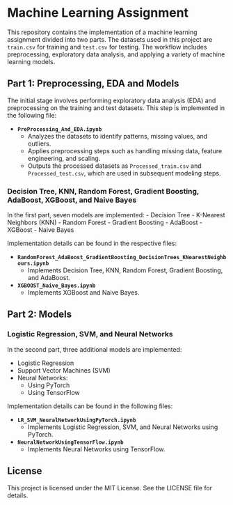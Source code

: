 # Machine Learning Assignment

This repository contains the implementation of a machine learning assignment divided into two parts. The datasets used in this project are `train.csv` for training and `test.csv` for testing. The workflow includes preprocessing, exploratory data analysis, and applying a variety of machine learning models.

## Part 1: Preprocessing, EDA and Models
The initial stage involves performing exploratory data analysis (EDA) and preprocessing on the training and test datasets. This step is implemented in the following file:

- **`PreProcessing_And_EDA.ipynb`**
  - Analyzes the datasets to identify patterns, missing values, and outliers.
  - Applies preprocessing steps such as handling missing data, feature engineering, and scaling.
  - Outputs the processed datasets as `Processed_train.csv` and `Processed_test.csv`, which are used in subsequent modeling steps.
    
 ### Decision Tree, KNN, Random Forest, Gradient Boosting, AdaBoost, XGBoost, and Naive Bayes
 In the first part, seven models are implemented:
    - Decision Tree
    - K-Nearest Neighbors (KNN)
    - Random Forest
    - Gradient Boosting
    - AdaBoost
    - XGBoost
    - Naive Bayes    
   
Implementation details can be found in the respective files:
- **`RandomForest_AdaBoost_GradientBoosting_DecisionTrees_KNearestNeighbours.ipynb`**
  - Implements Decision Tree, KNN, Random Forest, Gradient Boosting, and AdaBoost.
- **`XGBOOST_Naive_Bayes.ipynb`**
  - Implements XGBoost and Naive Bayes.

## Part 2: Models
### Logistic Regression, SVM, and Neural Networks
In the second part, three additional models are implemented:
- Logistic Regression
- Support Vector Machines (SVM)
- Neural Networks:
  - Using PyTorch
  - Using TensorFlow

Implementation details can be found in the following files:
- **`LR_SVM_NeuralNetworkUsingPyTorch.ipynb`**
  - Implements Logistic Regression, SVM, and Neural Networks using PyTorch.
- **`NeuralNetworkUsingTensorFlow.ipynb`**
  - Implements Neural Networks using TensorFlow.


## License
This project is licensed under the MIT License. See the LICENSE file for details.
